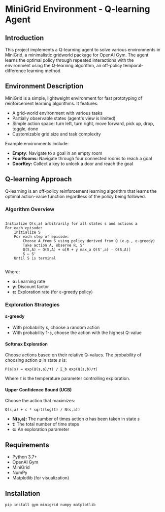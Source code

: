 <h1>MiniGrid Environment - Q-learning Agent</h1>


<h2>Introduction</h2>
    <p>This project implements a Q-learning agent to solve various environments in MiniGrid, a minimalistic gridworld package for OpenAI Gym. The agent learns the optimal policy through repeated interactions with the environment using the Q-learning algorithm, an off-policy temporal-difference learning method.</p>

<h2>Environment Description</h2>
    <p>MiniGrid is a simple, lightweight environment for fast prototyping of reinforcement learning algorithms. It features:</p>
    <ul>
        <li>A grid-world environment with various tasks</li>
        <li>Partially observable states (agent's view is limited)</li>
        <li>Simple action space: turn left, turn right, move forward, pick up, drop, toggle, done</li>
        <li>Customizable grid size and task complexity</li>
    </ul>

 <p>Example environments include:</p>
    <ul>
        <li><strong>Empty:</strong> Navigate to a goal in an empty room</li>
        <li><strong>FourRooms:</strong> Navigate through four connected rooms to reach a goal</li>
        <li><strong>DoorKey:</strong> Collect a key to unlock a door and reach the goal</li>
    </ul>

 <h2>Q-learning Approach</h2>
    <p>Q-learning is an off-policy reinforcement learning algorithm that learns the optimal action-value function regardless of the policy being followed.</p>

 <h3>Algorithm Overview</h3>
    <pre><code>
Initialize Q(s,a) arbitrarily for all states s and actions a
For each episode:
    Initialize S
    For each step of episode:
        Choose A from S using policy derived from Q (e.g., ε-greedy)
        Take action A, observe R, S'
        Q(S,A) ← Q(S,A) + α[R + γ max_a Q(S',a) - Q(S,A)]
        S ← S'
    Until S is terminal
    </code></pre>

   <p>Where:</p>
    <ul>
        <li><strong>α:</strong> Learning rate</li>
        <li><strong>γ:</strong> Discount factor</li>
        <li><strong>ε:</strong> Exploration rate (for ε-greedy policy)</li>
    </ul>

   <h3>Exploration Strategies</h3>

   <h4>ε-greedy</h4>
    <ul>
        <li>With probability ε, choose a random action</li>
        <li>With probability 1-ε, choose the action with the highest Q-value</li>
    </ul>

  <h4>Softmax Exploration</h4>
    <p>Choose actions based on their relative Q-values. The probability of choosing action <em>a</em> in state <em>s</em> is:</p>
    <pre><code>P(a|s) = exp(Q(s,a)/τ) / Σ_b exp(Q(s,b)/τ)</code></pre>
    <p>Where τ is the temperature parameter controlling exploration.</p>

   <h4>Upper Confidence Bound (UCB)</h4>
    <p>Choose the action that maximizes:</p>
    <pre><code>Q(s,a) + c * sqrt(log(t) / N(s,a))</code></pre>
    <ul>
        <li><strong>N(s,a):</strong> The number of times action <em>a</em> has been taken in state <em>s</em></li>
        <li><strong>t:</strong> The total number of time steps</li>
        <li><strong>c:</strong> An exploration parameter</li>
    </ul>

   <h2>Requirements</h2>
    <ul>
        <li>Python 3.7+</li>
        <li>OpenAI Gym</li>
        <li>MiniGrid</li>
        <li>NumPy</li>
        <li>Matplotlib (for visualization)</li>
    </ul>

<h2>Installation</h2>
    <pre><code>pip install gym minigrid numpy matplotlib</code></pre>